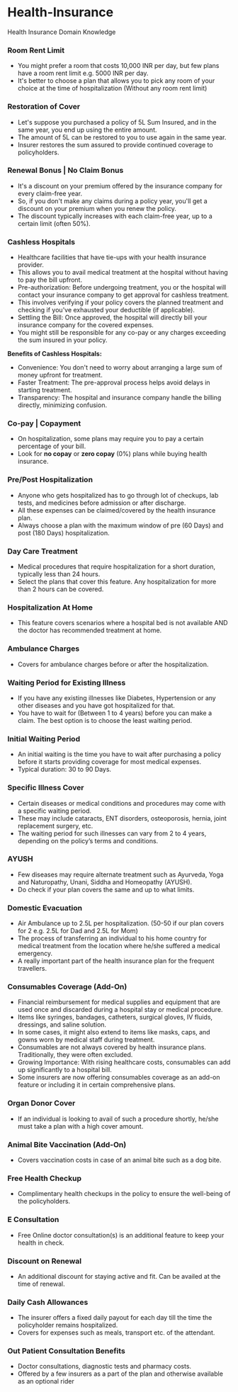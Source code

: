 # Health-Insurance
Health Insurance Domain Knowledge

### **Room Rent Limit**
- You might prefer a room that costs 10,000 INR per day, but few plans have a room rent limit e.g. 5000 INR per day.
- It's better to choose a plan that allows you to pick any room of your choice at the time of hospitalization (Without any room rent limit)

### **Restoration of Cover**
- Let's suppose you purchased a policy of 5L Sum Insured, and in the same year, you end up using the entire amount.
- The amount of 5L can be restored to you to use again in the same year.
- Insurer restores the sum assured to provide continued coverage to policyholders.

### **Renewal Bonus | No Claim Bonus**
- It's a discount on your premium offered by the insurance company for every claim-free year.
- So, if you don't make any claims during a policy year, you'll get a discount on your premium when you renew the policy.
- The discount typically increases with each claim-free year, up to a certain limit (often 50%).

### **Cashless Hospitals**
- Healthcare facilities that have tie-ups with your health insurance provider.
- This allows you to avail medical treatment at the hospital without having to pay the bill upfront.
- Pre-authorization: Before undergoing treatment, you or the hospital will contact your insurance company to get approval for cashless treatment.
- This involves verifying if your policy covers the planned treatment and checking if you've exhausted your deductible (if applicable).
- Settling the Bill: Once approved, the hospital will directly bill your insurance company for the covered expenses.
- You might still be responsible for any co-pay or any charges exceeding the sum insured in your policy.

**Benefits of Cashless Hospitals:**
- Convenience: You don't need to worry about arranging a large sum of money upfront for treatment.
- Faster Treatment: The pre-approval process helps avoid delays in starting treatment.
- Transparency: The hospital and insurance company handle the billing directly, minimizing confusion.

### **Co-pay | Copayment**
- On hospitalization, some plans may require you to pay a certain percentage of your bill.
- Look for **no copay** or **zero copay** (0%) plans while buying health insurance.

### **Pre/Post Hospitalization**
- Anyone who gets hospitalized has to go through lot of checkups, lab tests, and medicines before admission or after discharge.
- All these expenses can be claimed/covered by the health insurance plan.
- Always choose a plan with the maximum window of pre (60 Days) and post (180 Days) hospitalization.

### **Day Care Treatment**
- Medical procedures that require hospitalization for a short duration, typically less than 24 hours.
- Select the plans that cover this feature. Any hospitalization for more than 2 hours can be covered.

### **Hospitalization At Home**
- This feature covers scenarios where a hospital bed is not available AND the doctor has recommended treatment at home.

### **Ambulance Charges**
- Covers for ambulance charges before or after the hospitalization.

### **Waiting Period for Existing Illness**
- If you have any existing illnesses like Diabetes, Hypertension or any other diseases and you have got hospitalized for that.
- You have to wait for (Between 1 to 4 years) before you can make a claim. The best option is to choose the least waiting period.

### **Initial Waiting Period**
- An initial waiting is the time you have to wait after purchasing a policy before it starts providing coverage for most medical expenses.
- Typical duration: 30 to 90 Days.

### **Specific Illness Cover**
- Certain diseases or medical conditions and procedures may come with a specific waiting period.
- These may include cataracts, ENT disorders, osteoporosis, hernia, joint replacement surgery, etc.
- The waiting period for such illnesses can vary from 2 to 4 years, depending on the policy’s terms and conditions.

### **AYUSH**
- Few diseases may require alternate treatment such as Ayurveda, Yoga and Naturopathy, Unani, Siddha and Homeopathy (AYUSH).
- Do check if your plan covers the same and up to what limits.

### **Domestic Evacuation**
- Air Ambulance up to 2.5L per hospitalization. (50-50 if our plan covers for 2 e.g. 2.5L for Dad and 2.5L for Mom)
- The process of transferring an individual to his home country for medical treatment from the location where he/she suffered a medical emergency.
- A really important part of the health insurance plan for the frequent travellers.

### **Consumables Coverage** (Add-On)
- Financial reimbursement for medical supplies and equipment that are used once and discarded during a hospital stay or medical procedure.
- Items like syringes, bandages, catheters, surgical gloves, IV fluids, dressings, and saline solution.
- In some cases, it might also extend to items like masks, caps, and gowns worn by medical staff during treatment.
- Consumables are not always covered by health insurance plans. Traditionally, they were often excluded.
- Growing Importance: With rising healthcare costs, consumables can add up significantly to a hospital bill.
- Some insurers are now offering consumables coverage as an add-on feature or including it in certain comprehensive plans.

### **Organ Donor Cover**
- If an individual is looking to avail of such a procedure shortly, he/she must take a plan with a high cover amount.

### **Animal Bite Vaccination** (Add-On)
- Covers vaccination costs in case of an animal bite such as a dog bite.

### **Free Health Checkup**
- Complimentary health checkups in the policy to ensure the well-being of the policyholders.

### **E Consultation**
- Free Online doctor consultation(s) is an additional feature to keep your health in check.

### **Discount on Renewal**
- An additional discount for staying active and fit. Can be availed at the time of renewal.

### **Daily Cash Allowances**
- The insurer offers a fixed daily payout for each day till the time the policyholder remains hospitalized.
- Covers for expenses such as meals, transport etc. of the attendant.

### **Out Patient Consultation Benefits**
- Doctor consultations, diagnostic tests and pharmacy costs.
- Offered by a few insurers as a part of the plan and otherwise available as an optional rider
